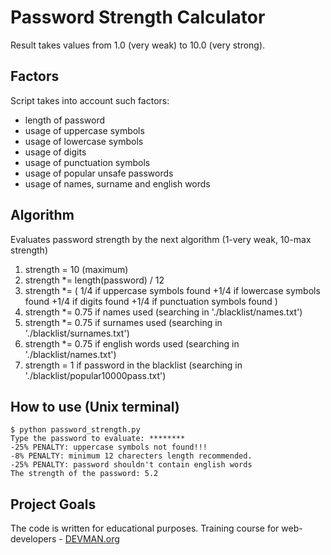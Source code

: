 # Password Strength Calculator

Result takes values from 1.0 (very weak) to 10.0 (very strong).

## Factors
Script takes into account such factors:
  * length of password
  * usage of uppercase symbols
  * usage of lowercase symbols
  * usage of digits
  * usage of punctuation symbols
  * usage of popular unsafe passwords
  * usage of names, surname and english words

## Algorithm
Evaluates password strength by the next algorithm (1-very weak, 10-max strength)
1. strength = 10 (maximum)
2. strength *= length(password) / 12
3. strength *= ( 1/4 if uppercase symbols found
+1/4 if lowercase symbols found
+1/4 if digits found
+1/4 if punctuation symbols found )
4. strength *= 0.75 if names used (searching in './blacklist/names.txt')
5. strength *= 0.75 if surnames used (searching in './blacklist/surnames.txt')
6. strength *= 0.75 if english words used (searching in './blacklist/names.txt')
7. strength = 1 if password in the blacklist (searching in './blacklist/popular10000pass.txt')

## How to use (Unix terminal)
```
$ python password_strength.py
Type the password to evaluate: ********
-25% PENALTY: uppercase symbols not found!!!
-8% PENALTY: minimum 12 charecters length recommended.
-25% PENALTY: password shouldn't contain english words
The strength of the password: 5.2
```

## Project Goals

The code is written for educational purposes. Training course for web-developers - [DEVMAN.org](https://devman.org)
